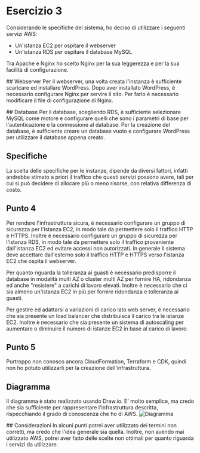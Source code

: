 # Esercizio 3
Considerando le specifiche del sistema, ho deciso di utilizzare i seguenti servizi AWS:
* Un'istanza EC2 per ospitare il webserver
* Un'istanza RDS per ospitare il database MySQL

Tra Apache e Nginx ho scelto Nginx per la sua leggerezza e per la sua facilità di configurazione.

## Webserver
Per il webserver, una volta creata l'instanza è sufficiente scaricare ed installare WordPress. Dopo aver installato WordPress, è necessario configurare Nginx per servire il sito. Per farlo è necessario modificare il file di configurazione di Nginx.

## Database
Per il database, scegliendo RDS, è sufficiente selezionare MySQL come motore e configurare quelli che sono i parametri di base per l'autenticazione e la connessione al database. Per la creazione del database, è sufficiente creare un database vuoto e configurare WordPress per utilizzare il database appena creato.

## Specifiche
La scelta delle specifiche per le instanze, dipende da diversi fattori, infatti andrebbe stimato a priori il traffico che questi servizi possono avere, tali per cui si può decidere di allocare più o meno risorse, con relativa differenza di costo.

## Punto 4
Per rendere l'infrastruttura sicura, è necessario configurare un gruppo di sicurezza per l'istanza EC2, in modo tale da permettere solo il traffico HTTP e HTTPS. Inoltre è necessario configurare un gruppo di sicurezza per l'istanza RDS, in modo tale da permettere solo il traffico proveniente dall'istanza EC2 ed evitare accessi non autorizzati. In generale il sistema deve accettare dall'esterno solo il traffico HTTP e HTTPS verso l'istanza EC2 che ospita il webserver.

Per quanto riguarda la tolleranza ai guasti è necessario predisporre il database in modalità multi AZ o cluster multi AZ per fornire HA, ridondanza ed anche "resistere" a carichi di lavoro elevati. Inoltre è necessario che ci sia almeno un'istanza EC2 in più per fornire ridondanza e tolleranza ai guasti.

Per gestire ed adattarsi a variazioni di carico lato web server, è necessario che sia presente un load balancer che distribuisca il carico tra le istanze EC2. Inoltre è necessario che sia presente un sistema di autoscaling per aumentare o diminuire il numero di istanze EC2 in base al carico di lavoro.

## Punto 5
Purtroppo non conosco ancora CloudFormation, Terraform e CDK, quindi non ho potuto utilizzarli per la creazione dell'infrastruttura.

## Diagramma
Il diagramma è stato realizzato usando Draw.io. E' molto semplice, ma credo che sia sufficiente per rappresentare l'infrastruttura descritta, rispecchiando il grado di conoscenza che ho di AWS.
![Diagramma](diagram.png)

## Considerazioni
In alcuni punti potrei aver utilizzato dei termini non corretti, ma credo che l'idea generale sia quella. Inoltre, non avendo mai utilizzato AWS, potrei aver fatto delle scelte non ottimali per quanto riguarda i servizi da utilizzare.